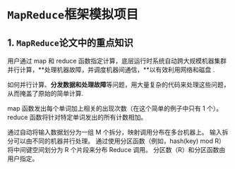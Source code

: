 # `MapReduce`框架模拟项目

## 1. `MapReduce`论文中的重点知识

用户通过 map 和 reduce 函数指定计算，底层运行时系统自动跨大规模机器集群并行计算，**处理机器故障，并调度机器间通信，**以有效利用网络和磁盘 . 

如何并行计算、**分发数据和处理故障**等问题，用大量复杂的代码来处理这些问题，从而掩盖了原始的简单计算. 

map 函数发出每个单词加上相关的出现次数（在这个简单的例子中只有 1 个）。  reduce 函数将针对特定单词发出的所有计数相加。

通过自动将输入数据划分为一组 M 个拆分，映射调用分布在多台机器上。 输入拆分可以由不同的机器并行处理。 通过使用分区函数（例如，hash(key) mod R）将中间键空间划分为 R 个片段来分布 Reduce 调用。 分区数（R）和分区函数由用户指定。